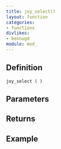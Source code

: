 ```yaml
---
title: joy_select()
layout: function
categories:
- functions
divlikes:
- bennugd
module: mod_
---
```


## Definition

    joy_select ( )

## Parameters

## Returns

## Example
